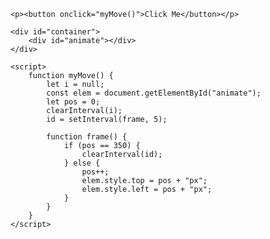 <!DOCTYPE html>
<html>
<style>
    #container {
        width: 400px;
        height: 400px;
        position: relative;
        background: rgb(173, 173, 218);
    }
    
    #animate {
        width: 50px;
        height: 50px;
        position: absolute;
        background-color: red;
    }
</style>

<body>

    <p><button onclick="myMove()">Click Me</button></p>

    <div id="container">
        <div id="animate"></div>
    </div>

    <script>
        function myMove() {
            let i = null;
            const elem = document.getElementById("animate");
            let pos = 0;
            clearInterval(i);
            id = setInterval(frame, 5);

            function frame() {
                if (pos == 350) {
                    clearInterval(id);
                } else {
                    pos++;
                    elem.style.top = pos + "px";
                    elem.style.left = pos + "px";
                }
            }
        }
    </script>

</body>

</html>
